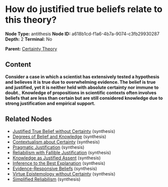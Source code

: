 # How do justified true beliefs relate to this theory?

**Node Type:** antithesis
**Node ID:** a618b1cd-f1a6-4b7a-9074-c3fb29930287
**Depth:** 2
**Terminal:** No

**Parent:** [Certainty Theory](certainty-theory.md)

## Content

**Consider a case in which a scientist has extensively tested a hypothesis and believes it is true due to overwhelming evidence. The belief is true and justified, yet it is neither held with absolute certainty nor immune to doubt.**, **Knowledge of propositions in scientific contexts often involves beliefs that are less than certain but are still considered knowledge due to strong justification and empirical support.**

## Related Nodes

- [Justified True Belief without Certainty](justified-true-belief-without-certainty.md) (synthesis)
- [Degrees of Belief and Knowledge](degrees-of-belief-and-knowledge.md) (synthesis)
- [Contextualism about Certainty](contextualism-about-certainty.md) (synthesis)
- [Pragmatic Justification](pragmatic-justification.md) (synthesis)
- [Reliabilism with Fallible Justification](reliabilism-with-fallible-justification.md) (synthesis)
- [Knowledge as Justified Assent](knowledge-as-justified-assent.md) (synthesis)
- [Inference to the Best Explanation](inference-to-the-best-explanation.md) (synthesis)
- [Evidence-Responsive Beliefs](evidence-responsive-beliefs.md) (synthesis)
- [Virtue Epistemology without Certainty](virtue-epistemology-without-certainty.md) (synthesis)
- [Simplified Reliabilism](simplified-reliabilism.md) (synthesis)
